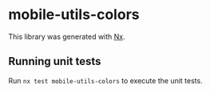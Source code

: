 # mobile-utils-colors

This library was generated with [Nx](https://nx.dev).

## Running unit tests

Run `nx test mobile-utils-colors` to execute the unit tests.
